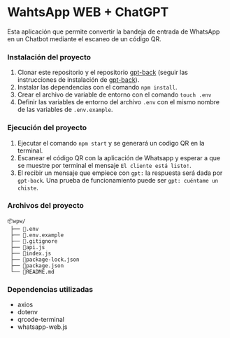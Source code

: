 # WahtsApp WEB + ChatGPT

Esta aplicación que permite convertir la bandeja de entrada de WhatsApp en un Chatbot mediante el escaneo de un código QR.

### Instalación del proyecto
1. Clonar este repositorio y el repositorio [gpt-back](https://github.com/SCodify/gpt-back) (seguir las instrucciones de instalación de [gpt-back](https://github.com/SCodify/gpt-back)).
2. Instalar las dependencias con el comando `npm install`.
3. Crear el archivo de variable de entorno con el comando `touch .env`
4. Definir las variables de entorno del archivo `.env` con el mismo nombre de las variables de `.env.example`.

### Ejecución del proyecto
1. Ejecutar el comando `npm start` y se generará un codigo QR en la terminal.
2. Escanear el código QR con la aplicación de Whatsapp y esperar a que se muestre por terminal el mensaje `El cliente está listo!`.
3. El recibir un mensaje que empiece con `gpt:` la respuesta será dada por `gpt-back`. Una prueba de funcionamiento puede ser `gpt: cuéntame un chiste`.

### Archivos del proyecto
```
📦wpw/
 ├── 📄.env
 ├── 📄.env.example
 ├── 📄.gitignore
 ├── 📄api.js
 ├── 📄index.js
 ├── 📄package-lock.json
 ├── 📄package.json
 └── 📄README.md
```

### Dependencias utilizadas
- axios
- dotenv
- qrcode-terminal
- whatsapp-web.js